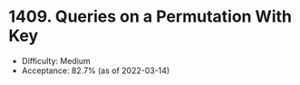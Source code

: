 # 1409. Queries on a Permutation With Key
- Difficulty: Medium
- Acceptance: 82.7% (as of 2022-03-14)
